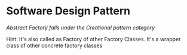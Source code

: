 # Software Design Pattern #

_Abstract Factory falls under the Creational pattern category_


Hint: It's also called as Factory of other Factory Classes. It's a wrapper class of other concrete factory classes
